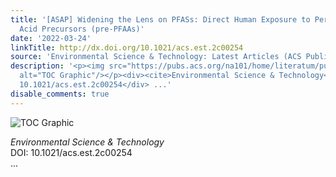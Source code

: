 ```yaml
---
title: '[ASAP] Widening the Lens on PFASs: Direct Human Exposure to Perfluoroalkyl
  Acid Precursors (pre-PFAAs)'
date: '2022-03-24'
linkTitle: http://dx.doi.org/10.1021/acs.est.2c00254
source: 'Environmental Science & Technology: Latest Articles (ACS Publications)'
description: '<p><img src="https://pubs.acs.org/na101/home/literatum/publisher/achs/journals/content/esthag/0/esthag.ahead-of-print/acs.est.2c00254/20220324/images/medium/es2c00254_0004.gif"
  alt="TOC Graphic"/></p><div><cite>Environmental Science & Technology</cite></div><div>DOI:
  10.1021/acs.est.2c00254</div> ...'
disable_comments: true
---
```

<p><img src="https://pubs.acs.org/na101/home/literatum/publisher/achs/journals/content/esthag/0/esthag.ahead-of-print/acs.est.2c00254/20220324/images/medium/es2c00254_0004.gif" alt="TOC Graphic"/></p><div><cite>Environmental Science & Technology</cite></div><div>DOI: 10.1021/acs.est.2c00254</div> ...